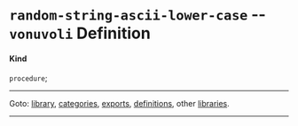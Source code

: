 

<a id='definition__vonuvoli__random-string-ascii-lower-case'></a>

# `random-string-ascii-lower-case` -- `vonuvoli` Definition


<a id='definition__vonuvoli__random-string-ascii-lower-case__kind'></a>

#### Kind

`procedure`;

----

Goto: [library](../../vonuvoli/_index.md#library__vonuvoli), [categories](../../vonuvoli/categories/_index.md#toc__vonuvoli__categories), [exports](../../vonuvoli/exports/_index.md#toc__vonuvoli__exports), [definitions](../../vonuvoli/definitions/_index.md#toc__vonuvoli__definitions), other [libraries](../../_libraries.md#toc__libraries).

----

